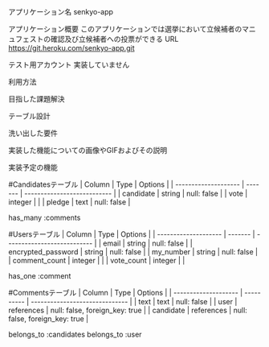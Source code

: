 アプリケーション名
senkyo-app

アプリケーション概要
このアプリケーションでは選挙において立候補者のマニュフェストの確認及び立候補者への投票ができる
URL
https://git.heroku.com/senkyo-app.git

テスト用アカウント
実装していません

利用方法

目指した課題解決	

テーブル設計

洗い出した要件

実装した機能についての画像やGIFおよびその説明

実装予定の機能


#Candidatesテーブル
| Column               | Type    | Options                     |
| -------------------- | ------- | --------------------------- |
| candidate            | string  | null: false                 |
| vote                 | integer |                             |
| pledge               | text    | null: false                 |

has_many :comments

#Usersテーブル
| Column               | Type    | Options                     |
| -------------------- | ------- | --------------------------- |
| email                | string  | null: false                 |
| encrypted_password   | string  | null: false                 |
| my_number            | string  | null: false                 |
| comment_count        | integer |                             |
| vote_count           | integer |                             |

has_one :comment

#Commentsテーブル
| Column               | Type       | Options                        |
| -------------------- | ---------- | ------------------------------ |
| text                 | text       | null: false                    |
| user                 | references | null: false, foreign_key: true |
| candidate            | references | null: false, foreign_key: true |

belongs_to :candidates
belongs_to :user